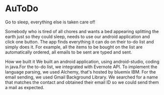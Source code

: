 # AuToDo
Go to sleep, everything else is taken care of!

Somebody who is tired of all chores and wants a bed appearing splitting the earth just so they could sleep, needs to use our android application and click one button. The app finds everything it can do on their to-do list and simply does it. For example, all the items to be bought on the list are automatically ordered, all emails to be sent are typed and sent.

How we built it
We built an android application, using android-studio, coding in java.For the to-do list, we integrated with Evernote API. To implement the language parsing, we used Alchemy, that's hosted by bluemix IBM. For the email sending, we used Gmail Background Library. We searched for a name that matches the contact and obtained their email ID so we could send them a mail as expected.
